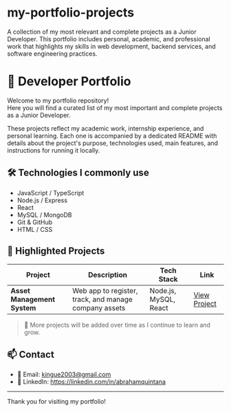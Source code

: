# my-portfolio-projects
A collection of my most relevant and complete projects as a Junior Developer. This portfolio includes personal, academic, and professional work that highlights my skills in web development, backend services, and software engineering practices.

# 💼 Developer Portfolio

Welcome to my portfolio repository!  
Here you will find a curated list of my most important and complete projects as a Junior Developer.

These projects reflect my academic work, internship experience, and personal learning. Each one is accompanied by a dedicated README with details about the project's purpose, technologies used, main features, and instructions for running it locally.

## 🛠️ Technologies I commonly use

- JavaScript / TypeScript
- Node.js / Express
- React
- MySQL / MongoDB
- Git & GitHub
- HTML / CSS

## 🚀 Highlighted Projects

| Project | Description | Tech Stack | Link |
|--------|-------------|------------|------|
| **Asset Management System** | Web app to register, track, and manage company assets | Node.js, MySQL, React | [View Project](./asset-management-system/) |

> 📌 More projects will be added over time as I continue to learn and grow.

## 📫 Contact

- 📧 Email: kingue2003@gmail.com  
- 💼 LinkedIn: https://linkedin.com/in/abrahamquintana 

---

Thank you for visiting my portfolio!
